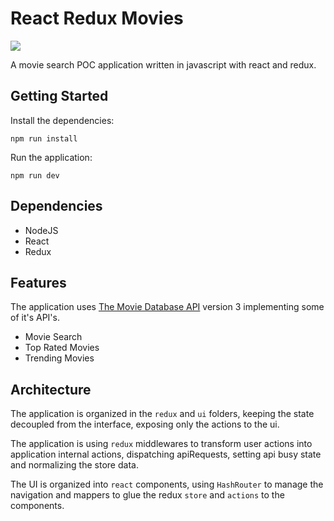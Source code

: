 # React Redux Movies

![](https://media.giphy.com/media/4WFsmTX3VfvUGKf3FE/giphy.gif)

A movie search POC application written in javascript with react and redux.

## Getting Started

Install the dependencies:

`npm run install`

Run the application:

`npm run dev`

## Dependencies

- NodeJS
- React
- Redux

## Features

The application uses [The Movie Database API](https://developers.themoviedb.org/3) version 3 implementing some of it's API's.

- Movie Search
- Top Rated Movies
- Trending Movies

## Architecture

The application is organized in the `redux` and `ui` folders, keeping the state decoupled from the interface, exposing only the actions to the ui.

The application is using `redux` middlewares to transform user actions into application internal actions, dispatching apiRequests, setting api busy state and normalizing the store data.

The UI is organized into `react` components, using `HashRouter` to manage the navigation and mappers to glue the redux `store` and `actions` to the components.
